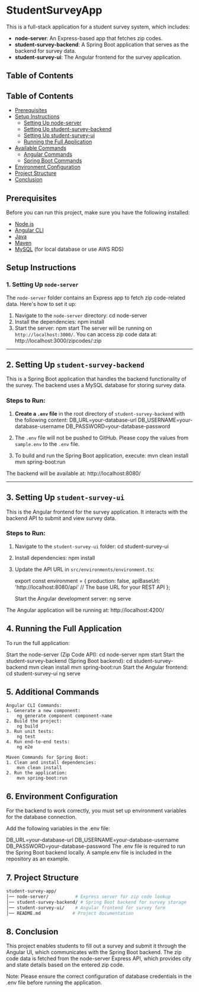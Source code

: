 # StudentSurveyApp

This is a full-stack application for a student survey system, which includes:

- **node-server**: An Express-based app that fetches zip codes.
- **student-survey-backend**: A Spring Boot application that serves as the backend for survey data.
- **student-survey-ui**: The Angular frontend for the survey application.

## Table of Contents

## Table of Contents

- [Prerequisites](#prerequisites)
- [Setup Instructions](#setup-instructions)
  - [Setting Up node-server](#1-setting-up-node-server)
  - [Setting Up student-survey-backend](#2-setting-up-student-survey-backend)
  - [Setting Up student-survey-ui](#3-setting-up-student-survey-ui)
  - [Running the Full Application](#4-running-the-full-application)
- [Available Commands](#5-additional-commands)
  - [Angular Commands](#angular-cli-commands)
  - [Spring Boot Commands](#maven-commands-for-spring-boot)
- [Environment Configuration](#6-environment-configuration)
- [Project Structure](#7-project-structure)
- [Conclusion](#8-conclusion)


## Prerequisites

Before you can run this project, make sure you have the following installed:

- [Node.js](https://nodejs.org/)
- [Angular CLI](https://angular.io/cli)
- [Java](https://www.java.com/)
- [Maven](https://maven.apache.org/)
- [MySQL](https://www.mysql.com/) (for local database or use AWS RDS)

## Setup Instructions

### 1. Setting Up `node-server`

The `node-server` folder contains an Express app to fetch zip code-related data. Here's how to set it up:

1. Navigate to the `node-server` directory:
   cd node-server
2. Install the dependencies:
   npm install
3. Start the server:
   npm start
The server will be running on `http://localhost:3000/`. You can access zip code data at: http://localhost:3000/zipcodes/:zip



---

## 2. Setting Up `student-survey-backend`

This is a Spring Boot application that handles the backend functionality of the survey. The backend uses a MySQL database for storing survey data.

### Steps to Run:

1. **Create a `.env` file** in the root directory of `student-survey-backend` with the following content:
    DB_URL=your-database-url 
    DB_USERNAME=your-database-username 
    DB_PASSWORD=your-database-password

2. The `.env` file will not be pushed to GitHub. Please copy the values from `sample.env` to the `.env` file.

3. To build and run the Spring Boot application, execute:
    mvn clean install 
    mvn spring-boot:run

The backend will be available at: http://localhost:8080/


---

## 3. Setting Up `student-survey-ui`

This is the Angular frontend for the survey application. It interacts with the backend API to submit and view survey data.

### Steps to Run:

1. Navigate to the `student-survey-ui` folder:
    cd student-survey-ui

2. Install dependencies:
    npm install

3. Update the API URL in `src/environments/environment.ts`:

    export const environment = {
    production: false,
    apiBaseUrl: 'http://localhost:8080/api' // The base URL for your REST API
    };

    Start the Angular development server:
        ng serve

The Angular application will be running at: http://localhost:4200/

## 4. Running the Full Application
To run the full application:

Start the node-server (Zip Code API):
    cd node-server
    npm start
Start the student-survey-backend (Spring Boot backend):
    cd student-survey-backend
    mvn clean install
    mvn spring-boot:run
Start the Angular frontend:
    cd student-survey-ui
    ng serve
    
## 5. Additional Commands

    Angular CLI Commands:
    1. Generate a new component:
        ng generate component component-name
    2. Build the project:
        ng build
    3. Run unit tests:
        ng test
    4. Run end-to-end tests:
        ng e2e

    Maven Commands for Spring Boot:
    1. Clean and install dependencies:
        mvn clean install
    2. Run the application:
        mvn spring-boot:run

## 6. Environment Configuration
For the backend to work correctly, you must set up environment variables for the database connection.

Add the following variables in the .env file:

DB_URL=your-database-url
DB_USERNAME=your-database-username
DB_PASSWORD=your-database-password
The .env file is required to run the Spring Boot backend locally. A sample.env file is included in the repository as an example.

## 7. Project Structure

```bash
student-survey-app/
│── node-server/          # Express server for zip code lookup
│── student-survey-backend/ # Spring Boot backend for survey storage
│── student-survey-ui/    # Angular frontend for survey form
│── README.md            # Project documentation
```

## 8. Conclusion
This project enables students to fill out a survey and submit it through the Angular UI, which communicates with the Spring Boot backend. The zip code data is fetched from the node-server Express API, which provides city and state details based on the entered zip code.

Note: Please ensure the correct configuration of database credentials in the .env file before running the application.
